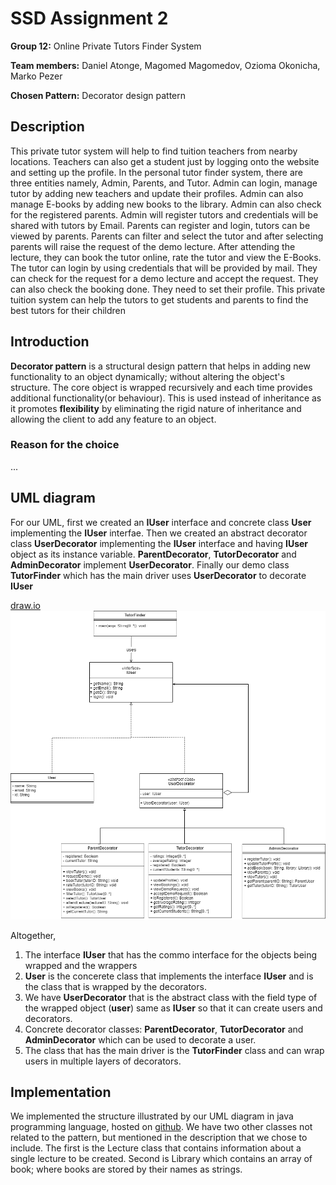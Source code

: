 # SSD Assignment 2

**Group 12:** Online Private Tutors Finder System

**Team members:** Daniel Atonge, Magomed Magomedov, Ozioma Okonicha, Marko Pezer

**Chosen Pattern:** Decorator design pattern

## Description

This private tutor system will help to find tuition teachers from nearby locations. Teachers can also get a student just by logging onto the website and setting up the profile. In the personal tutor finder system, there are three entities namely, Admin, Parents, and Tutor. Admin can login, manage tutor by adding new teachers and update their profiles. Admin can also manage E-books by adding new books to the library. Admin can also check for the registered parents. Admin will register tutors and credentials will be shared with tutors by Email. Parents can register and login, tutors can be viewed by parents. Parents can filter and select the tutor and after selecting parents will raise the request of the demo lecture. After attending the lecture, they can book the tutor online, rate the tutor and view the E-Books. The tutor can login by using credentials that will be provided by mail. They can check for the request for a demo lecture and accept the request. They can also check the booking done. They need to set their profile. This private tuition system can help the tutors to get students and parents to find the best tutors for their children

## Introduction

**Decorator pattern** is a structural design pattern that helps in adding new functionality to an object dynamically; without altering the object's structure. The core object is wrapped recursively and each time provides additional functionality(or behaviour). This is used instead of inheritance as it promotes **flexibility** by eliminating the rigid nature of inheritance and allowing the client to add any feature to an object.

### Reason for the choice

...

## UML diagram

For our UML, first we created an **IUser** interface and concrete class **User** implementing the **IUser** interfae. Then we created an abstract decorator class **UserDecorator** implementing the **IUser** interface and having **IUser** object as its instance variable. **ParentDecorator**, **TutorDecorator** and **AdminDecorator** implement **UserDecorator**. Finally our demo class **TutorFinder** which has the main driver uses **UserDecorator** to decorate **IUser**

[draw.io](https://drive.google.com/file/d/1bQxJDNtBNOLCxc6o5UPLgUivhAcd1mDs/view?usp=sharing)
![UML diagram](uml.png)

Altogether,

1. The interface **IUser** that has the commo interface for the objects being wrapped and the wrappers
2. **User** is the concerete class that implements the interface **IUser** and is the class that is wrapped by the decorators.
3. We have **UserDecorator** that is the abstract class with the field type of the wrapped object (**user**) same as **IUser** so that it can create users and decorators.
4. Concrete decorator classes: **ParentDecorator**, **TutorDecorator** and **AdminDecorator** which can be used to decorate a user.
5. The class that has the main driver is the **TutorFinder** class and can wrap users in multiple layers of decorators.

## Implementation

We implemented the structure illustrated by our UML diagram in java programming language, hosted on [github](https://github.com/Ozziekins/SSD/tree/main/assignment-2). We have two other classes not related to the pattern, but mentioned in the description that we chose to include. The first is the Lecture class that contains information about a single lecture to be created. Second is Library which contains an array of book; where books are stored by their names as strings.
